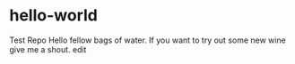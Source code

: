 # hello-world
Test Repo
Hello fellow bags of water. If you want to try out some new wine give me a shout.
edit
